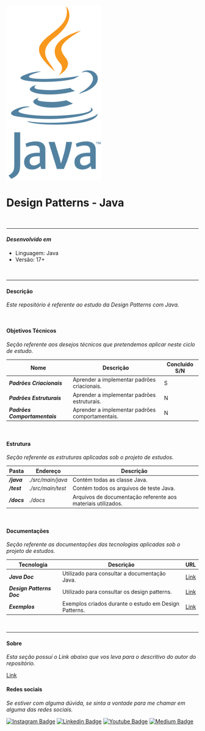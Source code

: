 <img src="./docs/images/java_image.png " width=250>

# Design Patterns - Java

</br>

<hr>

#### ***Desenvolvido em***

- Linguagem: Java
- Versão: 17+

</br>
<hr>

#### **Descrição**

*Este repositório é referente ao estudo da Design Patterns com Java.*

</br>

#### **Objetivos Técnicos**

*Seção referente aos desejos técnicos que pretendemos aplicar neste ciclo de estudo.*

| Nome                          | Descrição                                       | Concluído S/N |
| ----------------------------- | ----------------------------------------------- | ------------- |
| ***Padrões Criacionais***     | Aprender a implementar padrões criacionais.     | S             |
| ***Padrões Estruturais***     | Aprender a implementar padrões estruturais.     | N             |
| ***Padrões Comportamentais*** | Aprender a implementar padrões comportamentais. | N             |

</br>

#### **Estrutura**

*Seção referente as estruturas aplicadas sob o projeto de estudos.*

| Pasta       | Endereço          | Descrição                                                    |
| ----------- | ----------------- | ------------------------------------------------------------ |
| ***/java*** | *./src/main/java* | Contém todas as classe Java.                                 |
| ***/test*** | *./src/main/test* | Contém todos os arquivos de teste Java.                      |
| ***/docs*** | *./docs*          | Arquivos de documentação referente aos materiais utilizados. |

</br>

#### **Documentações**

*Seção referente as documentações das tecnologias aplicadas sob o projeto de estudos.*

| Tecnologia                | Descrição                                             | URL                                                   |
| ------------------------- | ----------------------------------------------------- | ----------------------------------------------------- |
| ***Java Doc***            | Utilizado para consultar a documentação Java.         | [Link](https://docs.oracle.com/en/java/)              |
| ***Design Patterns Doc*** | Utilizado para consultar os design patterns.          | [Link](https://refactoring.guru/design-patterns/java) |
| ***Exemplos***            | Exemplos criados durante o estudo em Design Patterns. | [Link](./docs/pages/Examples.md)                      |

</br>

<hr>

#### **Sobre**

*Esta seção possuí o Link abaixo que vos leva para o descritivo do autor do repositório.*

[Link](./docs/pages/Author.md)

#### **Redes sociais**

*Se estiver com alguma dúvida, se sinta a vontade para me chamar em alguma das redes sociais.*

[![Instagram Badge](https://img.shields.io/badge/-instagram-red?style=for-the-badge&logo=instagram&logoColor=white&link=https://github.com/DiegoJCordeiro)](https://www.instagram.com/developer.mano/) [![Linkedin Badge](https://img.shields.io/badge/-Linkedin-blue?style=for-the-badge&logo=Linkedin&logoColor=white&link=https://github.com/DiegoJCordeiro)](https://www.linkedin.com/in/diego-cordeiro-552948229/) [![Youtube Badge](https://img.shields.io/badge/-Youtube-red?style=for-the-badge&logo=Youtube&logoColor=white&link=https://github.com/DiegoJCordeiro)](https://www.youtube.com/@manodev5540) [![Medium Badge](https://img.shields.io/badge/-Medium-black?style=for-the-badge&logo=Medium&logoColor=white&link=https://github.com/DiegoJCordeiro)](https://medium.com/@diegocordeiro.contatos) 
